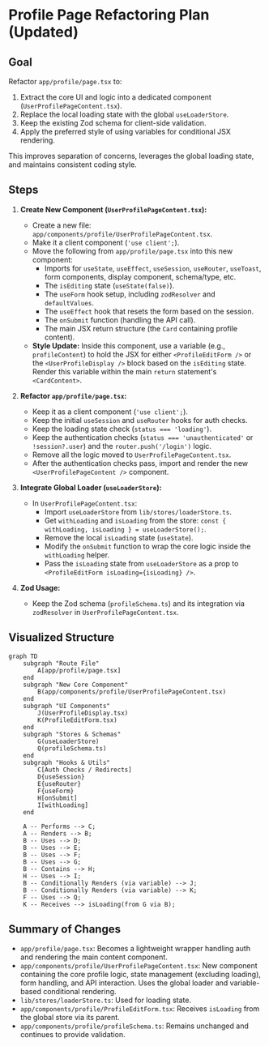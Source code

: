 # Profile Page Refactoring Plan (Updated)

## Goal

Refactor `app/profile/page.tsx` to:
1.  Extract the core UI and logic into a dedicated component (`UserProfilePageContent.tsx`).
2.  Replace the local loading state with the global `useLoaderStore`.
3.  Keep the existing Zod schema for client-side validation.
4.  Apply the preferred style of using variables for conditional JSX rendering.

This improves separation of concerns, leverages the global loading state, and maintains consistent coding style.

## Steps

1.  **Create New Component (`UserProfilePageContent.tsx`):**
    *   Create a new file: `app/components/profile/UserProfilePageContent.tsx`.
    *   Make it a client component (`'use client';`).
    *   Move the following from `app/profile/page.tsx` into this new component:
        *   Imports for `useState`, `useEffect`, `useSession`, `useRouter`, `useToast`, form components, display component, schema/type, etc.
        *   The `isEditing` state (`useState(false)`).
        *   The `useForm` hook setup, including `zodResolver` and `defaultValues`.
        *   The `useEffect` hook that resets the form based on the session.
        *   The `onSubmit` function (handling the API call).
        *   The main JSX return structure (the `Card` containing profile content).
    *   **Style Update:** Inside this component, use a variable (e.g., `profileContent`) to hold the JSX for either `<ProfileEditForm />` or the `<UserProfileDisplay />` block based on the `isEditing` state. Render this variable within the main `return` statement's `<CardContent>`.

2.  **Refactor `app/profile/page.tsx`:**
    *   Keep it as a client component (`'use client';`).
    *   Keep the initial `useSession` and `useRouter` hooks for auth checks.
    *   Keep the loading state check (`status === 'loading'`).
    *   Keep the authentication checks (`status === 'unauthenticated'` or `!session?.user`) and the `router.push('/login')` logic.
    *   Remove all the logic moved to `UserProfilePageContent.tsx`.
    *   After the authentication checks pass, import and render the new `<UserProfilePageContent />` component.

3.  **Integrate Global Loader (`useLoaderStore`):**
    *   In `UserProfilePageContent.tsx`:
        *   Import `useLoaderStore` from `lib/stores/loaderStore.ts`.
        *   Get `withLoading` and `isLoading` from the store: `const { withLoading, isLoading } = useLoaderStore();`.
        *   Remove the local `isLoading` state (`useState`).
        *   Modify the `onSubmit` function to wrap the core logic inside the `withLoading` helper.
        *   Pass the `isLoading` state from `useLoaderStore` as a prop to `<ProfileEditForm isLoading={isLoading} />`.

4.  **Zod Usage:**
    *   Keep the Zod schema (`profileSchema.ts`) and its integration via `zodResolver` in `UserProfilePageContent.tsx`.

## Visualized Structure

```mermaid
graph TD
    subgraph "Route File"
        A[app/profile/page.tsx]
    end
    subgraph "New Core Component"
        B(app/components/profile/UserProfilePageContent.tsx)
    end
    subgraph "UI Components"
        J(UserProfileDisplay.tsx)
        K(ProfileEditForm.tsx)
    end
    subgraph "Stores & Schemas"
        G(useLoaderStore)
        Q(profileSchema.ts)
    end
    subgraph "Hooks & Utils"
        C[Auth Checks / Redirects]
        D{useSession}
        E{useRouter}
        F{useForm}
        H[onSubmit]
        I[withLoading]
    end

    A -- Performs --> C;
    A -- Renders --> B;
    B -- Uses --> D;
    B -- Uses --> E;
    B -- Uses --> F;
    B -- Uses --> G;
    B -- Contains --> H;
    H -- Uses --> I;
    B -- Conditionally Renders (via variable) --> J;
    B -- Conditionally Renders (via variable) --> K;
    F -- Uses --> Q;
    K -- Receives --> isLoading(from G via B);
```

## Summary of Changes

*   `app/profile/page.tsx`: Becomes a lightweight wrapper handling auth and rendering the main content component.
*   `app/components/profile/UserProfilePageContent.tsx`: New component containing the core profile logic, state management (excluding loading), form handling, and API interaction. Uses the global loader and variable-based conditional rendering.
*   `lib/stores/loaderStore.ts`: Used for loading state.
*   `app/components/profile/ProfileEditForm.tsx`: Receives `isLoading` from the global store via its parent.
*   `app/components/profile/profileSchema.ts`: Remains unchanged and continues to provide validation.